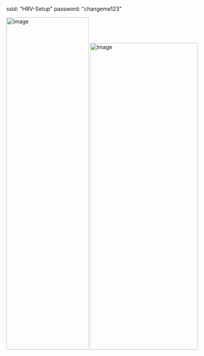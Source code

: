 ssid: "HRV-Setup"
    password: "changeme123"



<img width="215" height="869" alt="image" src="https://github.com/user-attachments/assets/ee3692b8-4f60-4cc5-b170-e4aedaf13b55" />

<img width="282" height="802" alt="image" src="https://github.com/user-attachments/assets/11c99b1f-29ab-41fe-abfc-6f93a7ddde5a" />
